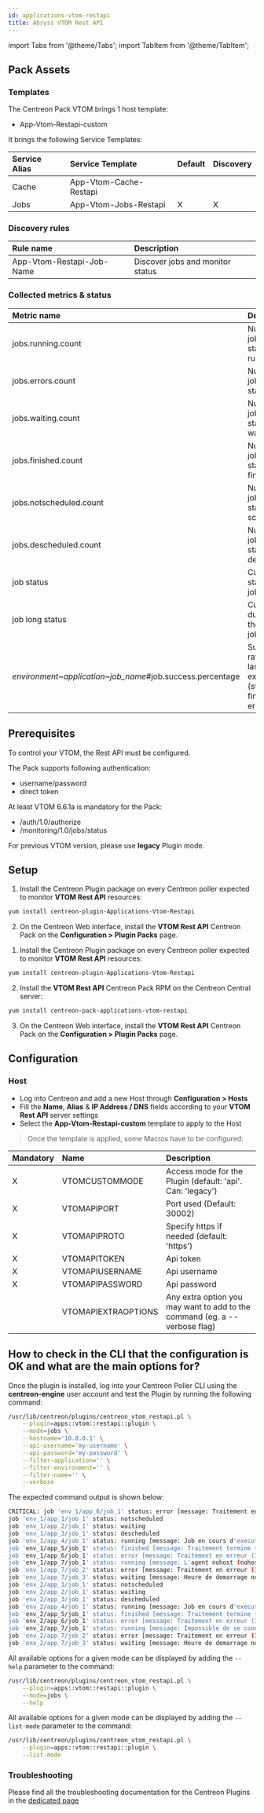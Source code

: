 ```yaml
---
id: applications-vtom-restapi
title: Absyss VTOM Rest API
---
```

import Tabs from '@theme/Tabs';
import TabItem from '@theme/TabItem';

## Pack Assets

### Templates

The Centreon Pack VTOM brings 1 host template:
* App-Vtom-Restapi-custom

It brings the following Service Templates:

| Service Alias | Service Template       | Default | Discovery |
|:--------------|:-----------------------|:--------|:----------|
| Cache         | App-Vtom-Cache-Restapi |         |           |
| Jobs          | App-Vtom-Jobs-Restapi  | X       | X         |

### Discovery rules

| Rule name                 | Description                      |
|:--------------------------|:---------------------------------|
| App-Vtom-Restapi-Job-Name | Discover jobs and monitor status |

### Collected metrics & status

<Tabs groupId="jobs">
<TabItem value="Jobs" label="Jobs">

| Metric name                                               | Description                                                              | Unit  |
| :-------------------------------------------------------- | :----------------------------------------------------------------------- | :---- |
| jobs.running.count                                        | Number of jobs with status running                                       |       |
| jobs.errors.count                                         | Number of jobs with status errors                                        |       |
| jobs.waiting.count                                        | Number of jobs with status waiting                                       |       |
| jobs.finished.count                                       | Number of jobs with status finished                                      |       |
| jobs.notscheduled.count                                   | Number of jobs with status not scheduled                                 |       |
| jobs.descheduled.count                                    | Number of jobs with status descheduled                                   |       |
| job status                                                | Current status of the job                                                |       |
| job long status                                           | Current duration of the running job                                      |       |
| *environment~application~job_name*#job.success.percentage | Success rate for the last 10 job executions (status finished and errors) | %     |

</TabItem>
</Tabs>

## Prerequisites

To control your VTOM, the Rest API must be configured.

The Pack supports following authentication:
* username/password
* direct token

At least VTOM 6.6.1a is mandatory for the Pack:
* /auth/1.0/authorize
* /monitoring/1.0/jobs/status

For previous VTOM version, please use **legacy** Plugin mode.

## Setup

<Tabs groupId="license">
<TabItem value="Online License" label="Online License">

1. Install the Centreon Plugin package on every Centreon poller expected to monitor **VTOM Rest API** resources:

```bash
yum install centreon-plugin-Applications-Vtom-Restapi
```

2. On the Centreon Web interface, install the **VTOM Rest API** Centreon Pack on the **Configuration > Plugin Packs** page.

</TabItem>

<TabItem value="Offline License" label="Offline License">

1. Install the Centreon Plugin package on every Centreon poller expected to monitor **VTOM Rest API** resources:

```bash
yum install centreon-plugin-Applications-Vtom-Restapi
```

2. Install the **VTOM Rest API** Centreon Pack RPM on the Centreon Central server:

```bash
yum install centreon-pack-applications-vtom-restapi
```

3. On the Centreon Web interface, install the **VTOM Rest API** Centreon Pack on the **Configuration > Plugin Packs** page.

</TabItem>
</Tabs>

## Configuration

### Host

* Log into Centreon and add a new Host through **Configuration > Hosts**
* Fill the **Name**, **Alias** & **IP Address / DNS** fields according to your **VTOM Rest API** server settings
* Select the **App-Vtom-Restapi-custom** template to apply to the Host

> Once the template is applied, some Macros have to be configured:

| Mandatory | Name                | Description                                                                |
| :-------- | :------------------ | :------------------------------------------------------------------------- |
| X         | VTOMCUSTOMMODE      | Access mode for the Plugin (default: 'api'. Can: 'legacy')                 |
| X         | VTOMAPIPORT         | Port used (Default: 30002)                                                 |
| X         | VTOMAPIPROTO        | Specify https if needed (default: 'https')                                 |
| X         | VTOMAPITOKEN        | Api token                                                                  |
| X         | VTOMAPIUSERNAME     | Api username                                                               |
| X         | VTOMAPIPASSWORD     | Api password                                                               |
|           | VTOMAPIEXTRAOPTIONS | Any extra option you may want to add to the command (eg. a --verbose flag) |

## How to check in the CLI that the configuration is OK and what are the main options for? 

Once the plugin is installed, log into your Centreon Poller CLI using the 
**centreon-engine** user account and test the Plugin by running the following 
command:

```bash
/usr/lib/centreon/plugins/centreon_vtom_restapi.pl \
    --plugin=apps::vtom::restapi::plugin \
    --mode=jobs \
    --hostname='10.0.0.1' \
    --api-username='my-username' \
    --api-password='my-password' \
    --filter-application='' \
    --filter-environment='' \
    --filter-name='' \
    --verbose
```

The expected command output is shown below:

```bash
CRITICAL: job 'env_1/app_6/job_1' status: error [message: Traitement en erreur (1)] - job 'env_1/app_7/job_2' status: error [message: Traitement en erreur (1)] - job 'env_2/app_6/job_1' status: error [message: Traitement en erreur (1)] - job 'env_2/app_7/job_2' status: error [message: Traitement en erreur (1)] | 'jobs.running.count'=4;;;0;18 'jobs.errors.count'=4;;;0;18 'jobs.waiting.count'=4;;;0;18 'jobs.finished.count'=2;;;0;18 'jobs.notscheduled.count'=2;;;0;18 'jobs.descheduled.count'=2;;;0;18 'env_1~app_5~job_1#job.success.percentage'=100%;;;0;100 'env_2~app_5~job_1#job.success.percentage'=100%;;;0;100
job 'env_1/app_1/job_1' status: notscheduled
job 'env_1/app_2/job_1' status: waiting
job 'env_1/app_3/job_1' status: descheduled
job 'env_1/app_4/job_1' status: running [message: Job en cours d'execution, pid 29592 (ipid 210)], started since: 19h 37m 15s
job 'env_1/app_5/job_1' status: finished [message: Traitement termine (0)], success: 100.00 %
job 'env_1/app_6/job_1' status: error [message: Traitement en erreur (1)]
job 'env_1/app_7/job_1' status: running [message: L'agent nohost (nohost:37714) est ignore car une erreur recente a ete detectee (attente 63s)], started since: 19h 22m 52s
job 'env_1/app_7/job_2' status: error [message: Traitement en erreur (1)]
job 'env_1/app_7/job_3' status: waiting [message: Heure de demarrage non atteinte]
job 'env_2/app_1/job_1' status: notscheduled
job 'env_2/app_2/job_1' status: waiting
job 'env_2/app_3/job_1' status: descheduled
job 'env_2/app_4/job_1' status: running [message: Job en cours d'execution, pid 29651 (ipid 211)], started since: 19h 35m 58s
job 'env_2/app_5/job_1' status: finished [message: Traitement termine (0)], success: 100.00 %
job 'env_2/app_6/job_1' status: error [message: Traitement en erreur (1)]
job 'env_2/app_7/job_1' status: running [message: Impossible de se connecter a l'agent 'nohost' (nohost:37714) tentative 2/2], started since: 19h 26m 52s
job 'env_2/app_7/job_2' status: error [message: Traitement en erreur (1)]
job 'env_2/app_7/job_3' status: waiting [message: Heure de demarrage non atteinte]
```

All available options for a given mode can be displayed by adding the 
`--help` parameter to the command:

```bash
/usr/lib/centreon/plugins/centreon_vtom_restapi.pl \
    --plugin=apps::vtom::restapi::plugin \
    --mode=jobs \
    --help
```

All available options for a given mode can be displayed by adding the 
`--list-mode` parameter to the command:

```bash
/usr/lib/centreon/plugins/centreon_vtom_restapi.pl \
    --plugin=apps::vtom::restapi::plugin \
    --list-mode
```

### Troubleshooting

Please find all the troubleshooting documentation for the Centreon Plugins
in the [dedicated page](../tutorials/troubleshooting-plugins#http-and-api-checks)